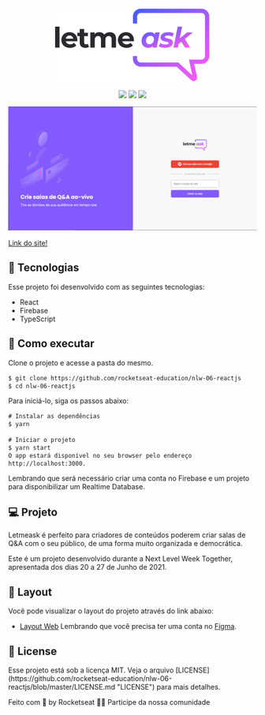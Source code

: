 <p align="center">
  <img src="https://github.com/PedroHenriqueFernandes/letmeask/blob/main/src/assets/images/logo.svg" />
</p>

<p align="center"> 
  <img src="https://camo.githubusercontent.com/817ba52ec6ada583ac3dd92266ed934824b85a06c027cdb85526fda41f4c6d64/68747470733a2f2f696d672e736869656c64732e696f2f7374617469632f76313f6c6162656c3d4e4c57266d6573736167653d303626636f6c6f723d383235374535266c6162656c436f6c6f723d303030303030">
  <img src="https://camo.githubusercontent.com/44c6816fb8a9ba2852c6d1dc8f38260a88912099e85ac5da22c66cffa9d74bd1/68747470733a2f2f696d672e736869656c64732e696f2f6769746875622f73746172732f726f636b6574736561742d656475636174696f6e2f6e6c772d30362d72656163746a733f6c6162656c3d7374617273266d6573736167653d4d495426636f6c6f723d383235374535266c6162656c436f6c6f723d303030303030">
  <img src="https://camo.githubusercontent.com/45d862ef64a7b27d57a2c0f741e005d2664bf4099a4fa4a7af23a7483f3f4376/68747470733a2f2f696d672e736869656c64732e696f2f7374617469632f76313f6c6162656c3d6c6963656e7365266d6573736167653d4d495426636f6c6f723d383235374535266c6162656c436f6c6f723d303030303030">
</p>

<p align="center">
  <img src="https://github.com/PedroHenriqueFernandes/letmeask/blob/main/src/assets/images/screenshot.png" />
</p>

[Link do site!](https://letmeask-pedrofernandes.web.app "Link do site")

<h2>🧪 Tecnologias</h2>
Esse projeto foi desenvolvido com as seguintes tecnologias:

* React
* Firebase
* TypeScript
  
<h2>🚀 Como executar</h2>
Clone o projeto e acesse a pasta do mesmo.

```
$ git clone https://github.com/rocketseat-education/nlw-06-reactjs
$ cd nlw-06-reactjs
```

Para iniciá-lo, siga os passos abaixo:

```
# Instalar as dependências
$ yarn

# Iniciar o projeto
$ yarn start
O app estará disponível no seu browser pelo endereço http://localhost:3000.
```

Lembrando que será necessário criar uma conta no Firebase e um projeto para disponibilizar um Realtime Database.

<h2>💻 Projeto</h2>
Letmeask é perfeito para criadores de conteúdos poderem criar salas de Q&A com o seu público, de uma forma muito organizada e democrática.

Este é um projeto desenvolvido durante a Next Level Week Together, apresentada dos dias 20 a 27 de Junho de 2021.

<h2>🔖 Layout</h2>
Você pode visualizar o layout do projeto através do link abaixo:

* [Layout Web](https://www.figma.com/file/u0BQK8rCf2KgzcukdRRCWh/Letmeask/duplicate?node-id=0%3A1 "Layout Web") 
Lembrando que você precisa ter uma conta no [Figma](https://www.figma.com "Figma").

<h2>📝 License</h2>
Esse projeto está sob a licença MIT. Veja o arquivo [LICENSE](https://github.com/rocketseat-education/nlw-06-reactjs/blob/master/LICENSE.md "LICENSE") para mais detalhes.

Feito com 💜 by Rocketseat 👋🏻 Participe da nossa comunidade
